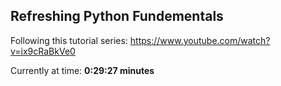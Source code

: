 Refreshing Python Fundementals
------------------------------

Following this tutorial series: https://www.youtube.com/watch?v=ix9cRaBkVe0

Currently at time: **0:29:27 minutes**